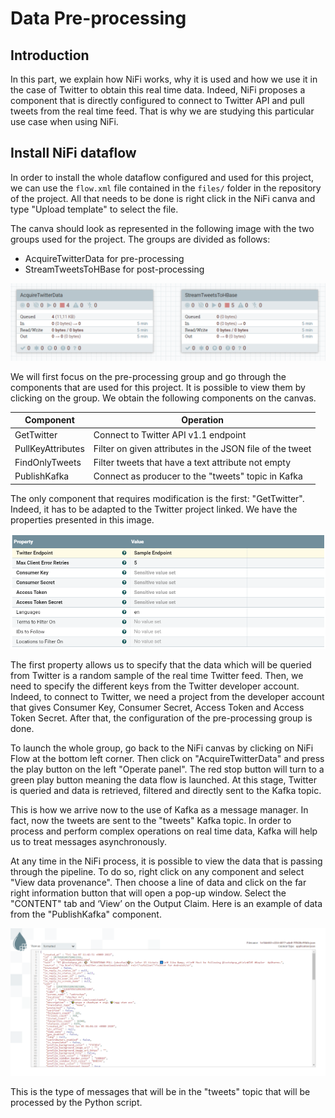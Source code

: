 # Data Pre-processing

## Introduction

In this part, we explain how NiFi works, why it is used and how we use it in the case of Twitter to obtain this real time data. Indeed, NiFi proposes a component that is directly configured to connect to Twitter API and pull tweets from the real time feed. That is why we are studying this particular use case when using NiFi.

## Install NiFi dataflow

In order to install the whole dataflow configured and used for this project, we can use the `flow.xml` file contained in the `files/` folder in the repository of the project. All that needs to be done is right click in the NiFi canva and type "Upload template" to select the file.

The canva should look as represented in the following image with the two groups used for the project. The groups are divided as follows:
- AcquireTwitterData for pre-processing
- StreamTweetsToHBase for post-processing

![groups](https://github.com/AmauryDM/twitter-dataflow/blob/main/images/groups.png)

We will first focus on the pre-processing group and go through the components that are used for this project. It is possible to view them by clicking on the group. We obtain the following components on the canvas.

| Component | Operation |
| --- | --- |
| GetTwitter | Connect to Twitter API v1.1 endpoint |
| PullKeyAttributes | Filter on given attributes in the JSON file of the tweet |
| FindOnlyTweets | Filter tweets that have a text attribute not empty |
| PublishKafka | Connect as producer to the "tweets" topic in Kafka |

The only component that requires modification is the first: "GetTwitter". Indeed, it has to be adapted to the Twitter project linked. We have the properties presented in this image.

![properties](https://github.com/AmauryDM/twitter-dataflow/blob/main/images/properties.png)

The first property allows us to specify that the data which will be queried from Twitter is a random sample of the real time Twitter feed. Then, we need to specify the different keys from the Twitter developer account. Indeed, to connect to Twitter, we need a project from the developer account that gives Consumer Key, Consumer Secret, Access Token and Access Token Secret. After that, the configuration of the pre-processing group is done. 

To launch the whole group, go back to the NiFi canvas by clicking on NiFi Flow at the bottom left corner. Then click on "AcquireTwitterData" and press the play button on the left "Operate panel". The red stop button will turn to a green play button meaning the data flow is launched. At this stage, Twitter is queried and data is retrieved, filtered and directly sent to the Kafka topic.

This is how we arrive now to the use of Kafka as a message manager. In fact, now the tweets are sent to the "tweets" Kafka topic. In order to process and perform complex operations on real time data, Kafka will help us to treat messages asynchronously.

At any time in the NiFi process, it is possible to view the data that is passing through the pipeline. To do so, right click on any component and select "View data provenance". Then choose a line of data and click on the far right information button that will open a pop-up window. Select the "CONTENT" tab and ‘View’ on the Output Claim. Here is an example of data from the "PublishKafka" component.

![output](https://github.com/AmauryDM/twitter-dataflow/blob/main/images/output.png)

This is the type of messages that will be in the "tweets" topic that will be processed by the Python script.
